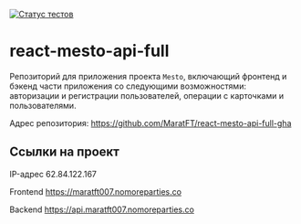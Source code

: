 [![Статус тестов](../../actions/workflows/tests.yml/badge.svg)](../../actions/workflows/tests.yml)

# react-mesto-api-full

Репозиторий для приложения проекта `Mesto`, включающий фронтенд и бэкенд части приложения со следующими возможностями: авторизации и регистрации пользователей, операции с карточками и пользователями.

Адрес репозитория: https://github.com/MaratFT/react-mesto-api-full-gha

## Ссылки на проект

IP-адрес 62.84.122.167

Frontend https://maratft007.nomoreparties.co

Backend https://api.maratft007.nomoreparties.co
